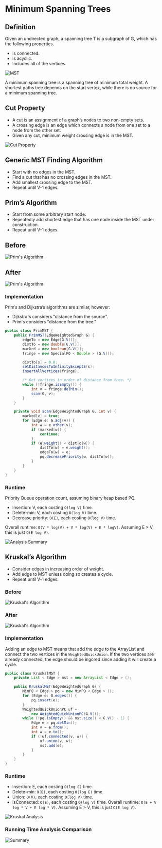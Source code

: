 # Minimum Spanning Trees

## Definition

Given an undirected graph, a spanning tree T is a subgraph of G, which has the following properties.
* Is connected.
* Is acyclic.
* Includes all of the vertices.


![MST](../image/MST1.png)

A minimum spanning tree is a spanning tree of minimum total weight.
A shortest paths tree depends on the start vertex, while there is no source for a minimum spanning tree. 



## Cut Property

* A cut is an assignment of a graph’s nodes to two non-empty sets.
* A crossing edge is an edge which connects a node from one set to a node from the other set.
* Given any cut, minimum weight crossing edge is in the MST.

![Cut Property](../image/MST2.png)

## Generic MST Finding Algorithm

* Start with no edges in the MST.
* Find a cut that has no crossing edges in the MST. 
* Add smallest crossing edge to the MST.
* Repeat until V-1 edges.

## Prim’s Algorithm

* Start from some arbitrary start node.
* Repeatedly add shortest edge that has one node inside the MST under construction.
* Repeat until V-1 edges. 
## Before
![Prim's Algorithm](../image/MST4.png) 

## After 
![Prim's Algorithm](../image/MST5.png)

### Implementation

Prim’s and Dijkstra’s algorithms are similar, however:
* Dijkstra's considers "distance from the source".
* Prim's considers "distance from the tree."

```java
public class PrimMST {
    public PrimMST(EdgeWeightedGraph G) {
        edgeTo = new Edge[G.V()];
        distTo = new double[G.V()];
        marked = new boolean[G.V()];
        fringe = new SpecialPQ < Double > (G.V());

        distTo[s] = 0.0;
        setDistancesToInfinityExceptS(s);
        insertAllVertices(fringe);

        /* Get vertices in order of distance from tree. */
        while (!fringe.isEmpty()) {
            int v = fringe.delMin();
            scan(G, v);
        }
    }

    private void scan(EdgeWeightedGraph G, int v) {
        marked[v] = true;
        for (Edge e: G.adj(v)) {
            int w = e.other(v);
            if (marked[w]) {
                continue;
            }
            if (e.weight() < distTo[w]) {
                distTo[w] = e.weight();
                edgeTo[w] = e;
                pq.decreasePriority(w, distTo[w]);
            }
        }
    }
}
```

### Runtime

Priority Queue operation count, assuming binary heap based PQ.
* Insertion: V, each costing `O(log V)` time.
* Delete-min: V, each costing `O(log V)` time.
* Decrease priority: `O(E)`, each costing `O(log V)` time.

Overall runtime: `O(V * log(V) + V * log(V) + E * logV)`.
Assuming E > V, this is just `O(E log V)`.  

![Analysis Summary](../image/MST8.png)



## Kruskal’s Algorithm

* Consider edges in increasing order of weight.
* Add edge to MST unless doing so creates a cycle.
* Repeat until V-1 edges. 


### Before 
![Kruskal's Algorithm](../image/MST6.png) 

### After 
![Kruskal's Algorithm](../image/MST7.png)

### Implementation

Adding an edge to MST means that add the edge to the ArrayList and connect the two vertices in the `WeightedQuickUnion`. If the two vertices are already connected, the edge should be ingored since adding it will create a cycle.

```java
public class KruskalMST {
    private List < Edge > mst = new ArrayList < Edge > ();

    public KruskalMST(EdgeWeightedGraph G) {
        MinPQ < Edge > pq = new MinPQ < Edge > ();
        for (Edge e: G.edges()) {
            pq.insert(e);
        }
        WeightedQuickUnionPC uf =
            new WeightedQuickUnionPC(G.V());
        while (!pq.isEmpty() && mst.size() < G.V() - 1) {
            Edge e = pq.delMin();
            int v = e.from();
            int w = e.to();
            if (!uf.connected(v, w)) {
                uf.union(v, w);
                mst.add(e);
            }
        }
    }
}
```

### Runtime

* Insertion: E, each costing `O(log E)` time.
* Delete-min: `O(E)`, each costing `O(log E)` time.
* Union: `O(V)`, each costing `O(log V)` time.
* IsConnected: `O(E)`, each costing `O(log V)` time.
Overall runtime: `O(E + V log * V + E log * V)`.
Assuming E > V, this is just `O(E log V)`. 

![Kruskal Analysis](../image/MST9.png) 


### Running Time Analysis Comparison 

![Summary](../image/MST10.png)